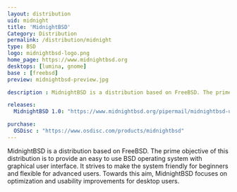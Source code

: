 ```yaml
---
layout: distribution
uid: midnight
title: 'MidnightBSD'
Category: Distribution
permalink: /distribution/midnight
type: BSD
logo: midnightbsd-logo.png
home_page: https://www.midnightbsd.org
desktops: [lumina, gnome]
base : [freebsd]
preview: midnightbsd-preview.jpg

description : MidnightBSD is a distribution based on FreeBSD. The prime objective of this distribution is to provide an easy to use BSD operating system with graphical user interface.

releases:
  MidnightBSD 1.0: "https://www.midnightbsd.org/pipermail/midnightbsd-users/Week-of-Mon-20181008/005590.html"

purchase:
  OSDisc : "https://www.osdisc.com/products/midnightbsd"
---
```


MidnightBSD is a distribution based on FreeBSD. The prime objective of this distribution is to provide an easy to use BSD operating system with graphical user interface. It strives to make the system friendly for beginners and flexible for advanced users. Towards this aim, MidnightBSD focuses on optimization and usability improvements for desktop users.